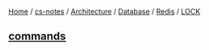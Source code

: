 [Home](https://mengxianbin.github.io) /
[cs-notes](https://mengxianbin.github.io/cs-notes/site) /
[Architecture](https://mengxianbin.github.io/cs-notes/site/Architecture) /
[Database](https://mengxianbin.github.io/cs-notes/site/Architecture/Database) /
[Redis](https://mengxianbin.github.io/cs-notes/site/Architecture/Database/Redis) /
[LOCK](https://mengxianbin.github.io/cs-notes/site/Architecture/Database/Redis/LOCK)

## [commands](https://mengxianbin.github.io/cs-notes/site/Architecture/Database/Redis/LOCK/commands)
